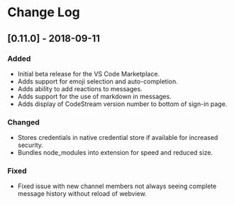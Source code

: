 # Change Log

## [0.11.0] - 2018-09-11
### Added
- Initial beta release for the VS Code Marketplace.
- Adds support for emoji selection and auto-completion.
- Adds ability to add reactions to messages.
- Adds support for the use of markdown in messages.
- Adds display of CodeStream version number to bottom of sign-in page.

### Changed
- Stores credentials in native credential store if available for increased security.
- Bundles node_modules into extension for speed and reduced size.

### Fixed
- Fixed issue with new channel members not always seeing complete message history without reload of webview.